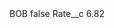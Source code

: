 <?xml version="1.0" encoding="UTF-8"?>
<CustomMetadata xmlns="http://soap.sforce.com/2006/04/metadata" xmlns:xsi="http://www.w3.org/2001/XMLSchema-instance" xmlns:xsd="http://www.w3.org/2001/XMLSchema">
    <label>BOB</label>
    <protected>false</protected>
    <values>
        <field>Rate__c</field>
        <value xsi:type="xsd:double">6.82</value>
    </values>
</CustomMetadata>
